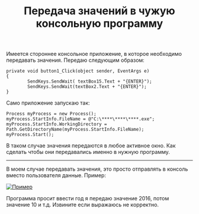 ﻿---
title: "Передача значений в чужую консольную программу"
se.owner.user_id: 285890
se.owner.display_name: "vindi"
se.owner.link: "https://ru.stackoverflow.com/users/285890/vindi"
se.link: "https://ru.stackoverflow.com/questions/787110/%d0%9f%d0%b5%d1%80%d0%b5%d0%b4%d0%b0%d1%87%d0%b0-%d0%b7%d0%bd%d0%b0%d1%87%d0%b5%d0%bd%d0%b8%d0%b9-%d0%b2-%d1%87%d1%83%d0%b6%d1%83%d1%8e-%d0%ba%d0%be%d0%bd%d1%81%d0%be%d0%bb%d1%8c%d0%bd%d1%83%d1%8e-%d0%bf%d1%80%d0%be%d0%b3%d1%80%d0%b0%d0%bc%d0%bc%d1%83"
se.question_id: 787110
se.post_type: question
se.score: 0
---
<p>Имеется стороннее консольное приложение, в которое необходимо передавать значения. Передаю следующим образом:</p>

<pre><code>private void button1_Click(object sender, EventArgs e)
{
        SendKeys.SendWait( textBox15.Text + "{ENTER}");
        SendKeys.SendWait(textBox2.Text + "{ENTER}");
}
</code></pre>

<p>Само приложение запускаю так:</p>

<pre><code>Process myProcess = new Process();
myProcess.StartInfo.FileName = @"C:\****\****\****.exe";
myProcess.StartInfo.WorkingDirectory = Path.GetDirectoryName(myProcess.StartInfo.FileName);
myProcess.Start();
</code></pre>

<p>В таком случае значения передаются в любое активное окно. Как сделать чтобы они передавались именно в нужную программу.</p>

<hr>

<p>В моем случае передавать значения, это просто отправлять в консоль вместо пользователя данные. Пример:</p>

<p><a href="https://i.stack.imgur.com/PxbNL.png" rel="nofollow noreferrer"><img src="https://i.stack.imgur.com/PxbNL.png" alt="Пример"></a></p>

<p>Программа просит ввести год я передаю значение 2016, потом значение 10 и т.д. Извините если выражаюсь не корректно.</p>
